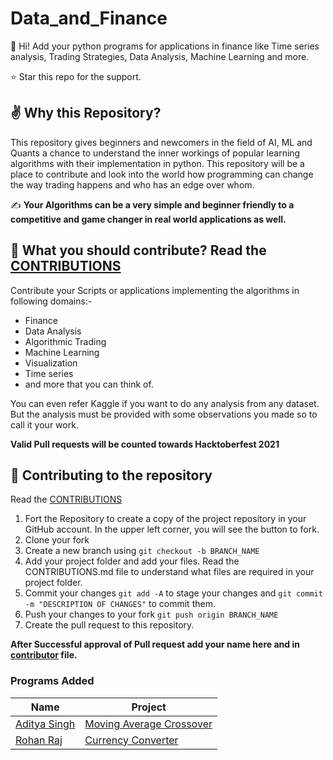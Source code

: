 # Data_and_Finance 
👋 Hi! Add your python programs for applications in finance like Time series analysis, Trading Strategies, Data Analysis, Machine Learning and more.

⭐ Star this repo for the support.

## ✌ Why this Repository?
This repository gives beginners and newcomers in the field of AI, ML and Quants a chance to understand the inner workings of popular learning algorithms with their implementation in python.
This repository will be a place to contribute and look into the world how programming can change the way trading happens and who has an edge over whom.

✍ <b>Your Algorithms can be a very simple and beginner friendly to a competitive and game changer in real world applications as well.</b>

## 🙌  What you should contribute? Read the [CONTRIBUTIONS](https://github.com/aditya172926/Data_and_Finance/blob/master/CONTRIBUTING.md)
Contribute your Scripts or applications implementing the algorithms in following domains:- 
- Finance
- Data Analysis
- Algorithmic Trading
- Machine Learning
- Visualization
- Time series
- and more that you can think of.

You can even refer Kaggle if you want to do any analysis from any dataset. But the analysis must be provided with some observations you made so to call it your work.

<b> Valid Pull requests will be counted towards Hacktoberfest 2021</b>

## 🤝  Contributing to the repository
Read the [CONTRIBUTIONS](https://github.com/aditya172926/Data_and_Finance/blob/master/CONTRIBUTING.md)
1) Fort the Repository to create a copy of the project repository in your GitHub account. In the upper left corner, you will see the button to fork.
2) Clone your fork 
3) Create a new branch using `git checkout -b BRANCH_NAME`
4) Add your project folder and add your files. Read the CONTRIBUTIONS.md file to understand what files are required in your project folder.
5) Commit your changes `git add -A` to stage your changes and `git commit -m "DESCRIPTION OF CHANGES"` to commit them.
6) Push your changes to your fork `git push origin BRANCH_NAME`
7) Create the pull request to this repository.

<b> After Successful approval of Pull request add your name here and in [contributor](https://github.com/aditya172926/Data_and_Finance/blob/master/contributors.md) file.</b>
 
### Programs Added
| Name | Project |
|------|---------|
|[Aditya Singh](https://github.com/aditya172926)| [Moving Average Crossover](https://github.com/aditya172926/Data_and_Finance/tree/dashboard2)|
|[Rohan Raj](https://github.com/ROHAN337)| [Currency Converter](https://github.com/aditya172926/Hacktoberfest_2021/tree/master/Rohan_project)|
